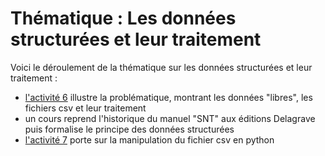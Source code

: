 # Thématique : Les données structurées et leur traitement

Voici le déroulement de la thématique sur les données structurées et leur traitement :
 - [l'activité 6](activité06/README.md) illustre la problématique, montrant les données "libres", les fichiers csv et leur traitement 
 - un cours reprend l'historique du manuel "SNT" aux éditions Delagrave puis formalise le principe des données structurées
 - [l'activité 7](activité07/README.md) porte sur la manipulation du fichier csv en python

